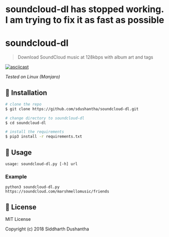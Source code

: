<h1 align="center">soundcloud-dl has stopped working. I am trying to fix it as fast as possible</h1>

# soundcloud-dl
> Download SoundCloud music at 128kbps with album art and tags

[![asciicast](https://asciinema.org/a/199262.png)](https://asciinema.org/a/199262)

*Tested on Linux (Manjaro)*

## :floppy_disk: Installation

```bash
# clone the repo
$ git clone https://github.com/sdushantha/soundcloud-dl.git

# change directory to soundcloud-dl
$ cd soundcloud-dl

# install the requirements
$ pip3 install -r requirements.txt
```

## :hammer: Usage
```
usage: soundcloud-dl.py [-h] url
```
### Example

```
python3 soundcloud-dl.py https://soundcloud.com/marshmellomusic/friends
```

## :scroll: License
MIT License

Copyright (c) 2018 Siddharth Dushantha

